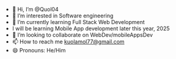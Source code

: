 - 👋 Hi, I’m @Quol04
- 👀 I’m interested in Software engineering
- 🌱 I’m currently learning Full Stack Web Development
-   I will be learning Mobile App development later this year, 2025
- 💞️ I’m looking to collaborate on WebDev/mobileAppsDev
- 📫 How to reach me kuolamol77@gmail.com
- 😄 Pronouns: He/Him


<!---
Quol04/Quol04 is a ✨ special ✨ repository because its `README.md` (this file) appears on your GitHub profile.
You can click the Preview link to take a look at your changes.
--->
